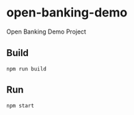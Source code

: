 # open-banking-demo
Open Banking Demo Project

## Build
```shell
npm run build
```

## Run
```shell
npm start
```